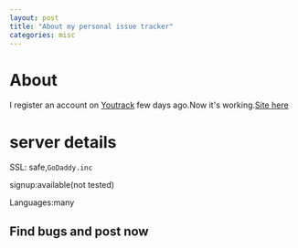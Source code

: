 ```yaml
---
layout: post
title: "About my personal issue tracker"
categories: misc
---
```


# About
I register an account on [Youtrack](https://www.jetbrains.com) few days ago.Now it's working.[Site here](https://sysdl132.myjetbrains.com)
# server details
SSL: safe,``GoDaddy.inc``

signup:available(not tested)

Languages:many
## Find bugs and post now
